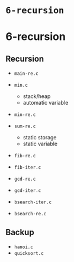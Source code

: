 # `6-recursion`

# 6-recursion

## Recursion

- `main-re.c`

- `min.c`
  - stack/heap
  - automatic variable
- `min-re.c`

- `sum-re.c`
  - static storage
  - static variable

- `fib-re.c`
- `fib-iter.c`

- `gcd-re.c`
- `gcd-iter.c`

- `bsearch-iter.c`
- `bsearch-re.c`

## Backup

- `hanoi.c`
- `quicksort.c`